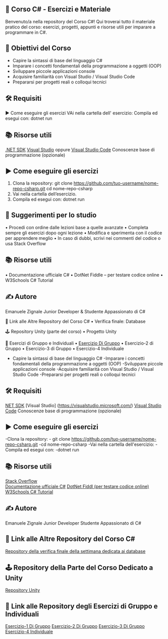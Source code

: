 ## 📘 Corso C# - Esercizi e Materiale

Benvenuto/a nella repository del Corso C#!
Qui troverai tutto il materiale pratico del corso: esercizi, progetti, appunti e risorse utili per imparare a programmare in C#.

## 📌 Obiettivi del Corso

- Capire la sintassi di base del linguaggio C#
- Imparare i concetti fondamentali della programmazione a oggetti (OOP)
- Sviluppare piccole applicazioni console
- Acquisire familiarità con Visual Studio / Visual Studio Code
- Prepararsi per progetti reali o colloqui tecnici

## 🛠️ Requisiti

 ▶️ Come eseguire gli esercizi
    VAi nella cartella dell' esercizio:
     Compila ed esegui con:
     dotnet run
       
## 📚 Risorse utili

[.NET SDK](https://dotnet.microsoft.com/download)
[Visual Studio](https://visualstudio.microsoft.com/) oppure 
[Visual Studio Code](https://code.visualstudio.com/)
Conoscenze base di programmazione (opzionale)

## ▶️ Come eseguire gli esercizi

1. Clona la repository:
   git clone https://github.com/tuo-username/nome-repo-csharp.git
   cd nome-repo-csharp
2.    Vai nella cartella dell’esercizio.
3.    Compila ed esegui con:
       dotnet run
            
            
## 🎯 Suggerimenti per lo studio
   •    Procedi con ordine dalle lezioni base a quelle avanzate
   •    Completa sempre gli esercizi dopo ogni lezione
   •    Modifica e sperimenta con il codice per apprendere meglio
   •    In caso di dubbi, scrivi nei commenti del codice o usa Stack Overflow

## 📚 Risorse utili
   •    Documentazione ufficiale C#
   •    DotNet Fiddle – per testare codice online
   •    W3Schools C# Tutorial

## ✍️ Autore

Emanuele Zignale
Junior Developer & Studente Appassionato di C#

🔗 Link alle Altre Repository del Corso C#
    •    Verifica finale: Database

🕹️ Repository Unity (parte del corso)
    •    Progetto Unity

🧠 Esercizi di Gruppo e Individuali
    •    [Esercizio Di Gruppo]([https://dotnet.microsoft.com/download](https://github.com/EmanueleZii/Esercizio_Corso_Csharp))
    •    Esercizio-2 di Gruppo
    •    Esercizio-3 di Gruppo
    •    Esercizio-4 Individuale
  
   - Capire la sintassi di base del linguaggio C#
        -Imparare i concetti fondamentali della programmazione a oggetti (OOP)
        -Sviluppare piccole applicazioni console
        -Acquisire familiarità con Visual Studio / Visual Studio Code
        -Prepararsi per progetti reali o colloqui tecnici
         
## 🛠️ Requisiti
    
[NET SDK](https://dotnet.microsoft.com/download)
[Visual Studio] (https://visualstudio.microsoft.com/)
[Visual Studio Code](https://code.visualstudio.com/)
Conoscenze base di programmazione (opzionale)
 
## ▶️ Come eseguire gli esercizi 

-Clona la repository:
            - git clone https://github.com/tuo-username/nome-repo-csharp.git 
            -cd nome-repo-csharp 
            -Vai nella cartella dell'esercizio:
        -Compila ed esegui con:
            -dotnet run

   
## 📚 Risorse utili
[Stack Overflow](https://stackoverflow.com/questions/tagged/c%23)  
[Documentazione ufficiale C#](https://learn.microsoft.com/it-it/dotnet/csharp/)
[DotNet Fiddl (per testare codice online)](https://dotnetfiddle.net/) 
[W3Schools C# Tutorial](https://www.w3schools.com/cs/) 
   

## ✍️ Autore
  Emanuele Zignale Junior Developer Studente Appassionato di C#

## 🔗 Link alle Altre Repository del Corso C#
   [Repository della verifica finale della settimana dedicata ai database](https://github.com/EmanueleZii/VerificaFineSettimanaDBCorsoCSharp)
              
## 🕹️ Repository della Parte del Corso Dedicato a Unity
   [Repository Unity](https://github.com/EmanueleZii/Corso_C-SharpUnity)
              
   
## 🧠 Link alle Repository degli Esercizi di Gruppo e Individuali

[Esercizio-1 Di Gruppo](https://github.com/EmanueleZii/Esercizio_Corso_Csharp)
[Esercizio-2 Di Gruppo](https://github.com/EmanueleZii/Progetto2_Gruppo_ACE_C-)
[Esercizio-3 Di Gruppo](https://github.com/EmanueleZii/Progetto3_Gruppo_AAE_C-)
[Esercizio-4 Individuale](https://github.com/EmanueleZii/Esercizio_Finale_Mirko_CSharp)
 
